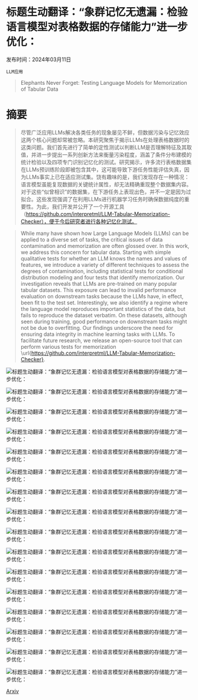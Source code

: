 # 标题生动翻译：“象群记忆无遗漏：检验语言模型对表格数据的存储能力”进一步优化：

发布时间：2024年03月11日

`LLM应用`

> Elephants Never Forget: Testing Language Models for Memorization of Tabular Data

# 摘要

> 尽管广泛应用LLMs解决各类任务的现象屡见不鲜，但数据污染与记忆效应这两个核心问题却常被忽略。本研究聚焦于揭示LLMs在处理表格数据时的这类问题。我们首先进行了简单的定性测试以判断LLM是否理解特征及其取值，并进一步提出一系列创新方法来衡量污染程度，涵盖了条件分布建模的统计检验以及四项专门识别记忆化的测试。研究揭示，许多流行表格数据集在LLMs预训练阶段即被包含其中，这可能导致下游任务性能评估失真，因为LLMs事实上已在适应测试集。饶有趣味的是，我们发现存在一种情况：语言模型虽能复现数据的关键统计属性，却无法精确重现整个数据集内容。对于这些“似曾相识”的数据集，在下游任务上表现出色，并不一定是因为过拟合。这些发现强调了在利用LLMs进行机器学习任务时确保数据纯度的重要性。为此，我们开发并公开了一个开源工具（https://github.com/interpretml/LLM-Tabular-Memorization-Checker），便于今后研究者进行各种记忆化测试。

> While many have shown how Large Language Models (LLMs) can be applied to a diverse set of tasks, the critical issues of data contamination and memorization are often glossed over. In this work, we address this concern for tabular data. Starting with simple qualitative tests for whether an LLM knows the names and values of features, we introduce a variety of different techniques to assess the degrees of contamination, including statistical tests for conditional distribution modeling and four tests that identify memorization. Our investigation reveals that LLMs are pre-trained on many popular tabular datasets. This exposure can lead to invalid performance evaluation on downstream tasks because the LLMs have, in effect, been fit to the test set. Interestingly, we also identify a regime where the language model reproduces important statistics of the data, but fails to reproduce the dataset verbatim. On these datasets, although seen during training, good performance on downstream tasks might not be due to overfitting. Our findings underscore the need for ensuring data integrity in machine learning tasks with LLMs. To facilitate future research, we release an open-source tool that can perform various tests for memorization \url{https://github.com/interpretml/LLM-Tabular-Memorization-Checker}.

![标题生动翻译：“象群记忆无遗漏：检验语言模型对表格数据的存储能力”进一步优化：](../../../paper_images/2403.06644/x1.png)

![标题生动翻译：“象群记忆无遗漏：检验语言模型对表格数据的存储能力”进一步优化：](../../../paper_images/2403.06644/x2.png)

![标题生动翻译：“象群记忆无遗漏：检验语言模型对表格数据的存储能力”进一步优化：](../../../paper_images/2403.06644/x3.png)

![标题生动翻译：“象群记忆无遗漏：检验语言模型对表格数据的存储能力”进一步优化：](../../../paper_images/2403.06644/x4.png)

![标题生动翻译：“象群记忆无遗漏：检验语言模型对表格数据的存储能力”进一步优化：](../../../paper_images/2403.06644/x5.png)

![标题生动翻译：“象群记忆无遗漏：检验语言模型对表格数据的存储能力”进一步优化：](../../../paper_images/2403.06644/x6.png)

![标题生动翻译：“象群记忆无遗漏：检验语言模型对表格数据的存储能力”进一步优化：](../../../paper_images/2403.06644/prompt_stategy_3.png)

![标题生动翻译：“象群记忆无遗漏：检验语言模型对表格数据的存储能力”进一步优化：](../../../paper_images/2403.06644/heatmaps_3.png)

![标题生动翻译：“象群记忆无遗漏：检验语言模型对表格数据的存储能力”进一步优化：](../../../paper_images/2403.06644/x7.png)

![标题生动翻译：“象群记忆无遗漏：检验语言模型对表格数据的存储能力”进一步优化：](../../../paper_images/2403.06644/x8.png)

![标题生动翻译：“象群记忆无遗漏：检验语言模型对表格数据的存储能力”进一步优化：](../../../paper_images/2403.06644/x9.png)

![标题生动翻译：“象群记忆无遗漏：检验语言模型对表格数据的存储能力”进一步优化：](../../../paper_images/2403.06644/x10.png)

![标题生动翻译：“象群记忆无遗漏：检验语言模型对表格数据的存储能力”进一步优化：](../../../paper_images/2403.06644/x11.png)

![标题生动翻译：“象群记忆无遗漏：检验语言模型对表格数据的存储能力”进一步优化：](../../../paper_images/2403.06644/x12.png)

![标题生动翻译：“象群记忆无遗漏：检验语言模型对表格数据的存储能力”进一步优化：](../../../paper_images/2403.06644/x13.png)

![标题生动翻译：“象群记忆无遗漏：检验语言模型对表格数据的存储能力”进一步优化：](../../../paper_images/2403.06644/x14.png)

[Arxiv](https://arxiv.org/abs/2403.06644)